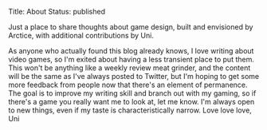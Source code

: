 Title: About
Status: published

Just a place to share thoughts about game design, built and envisioned by Arctice, with additional contributions by Uni. 

As anyone who actually found this blog already knows, I love writing about video games, so I'm exited about having a less transient place to put them. This won't be anything like a weekly review meat grinder, and the content will be the same as I've always posted to Twitter, but I'm hoping to get some more feedback from people now that there's an element of permanence. The goal is to improve my writing skill and branch out with my gaming, so if there's a game you really want me to look at, let me know. I'm always open to new things, even if my taste is characteristically narrow.
Love love love,
Uni
